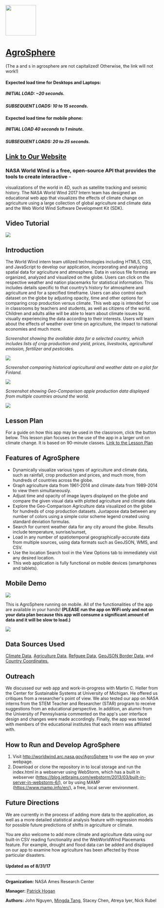 <img src="images/nasalogo.png" height="100"/>

# <a href="https://worldwind.arc.nasa.gov/agrosphere/">AgroSphere</a>
(The a and s in agrosphere are not capitalized! Otherwise, the link will not work!)

#### Expected load time for Desktops and Laptops:
##### INITIAL LOAD: ~20 seconds.
##### SUBSEQUENT LOADS: 10 to 15 seconds.

#### Expected load time for mobile phone:
##### INITIAL LOAD 40 seconds to 1 minute.
##### SUBSEQUENT LOADS: 20 to 25 seconds.

## <a href="https://worldwind.arc.nasa.gov/agrosphere/about.html">Link to Our Website</a>

### NASA World Wind is a free, open-source API that provides the tools to create interactive - 

visualizations of the world in 4D, such as satellite tracking and seismic history. The NASA
World Wind 2017 Intern team has designed an educational web app that visualizes the effects of
climate change on agriculture using a large collection of global agriculture and climate data and the Web World Wind Software Development Kit (SDK).

## Video Tutorial

<a href="https://www.youtube.com/watch?v=h66dFV3Qu5E&t=102s">
<img src="images/videotutorial.png"/>
</a>

## Introduction

The World Wind intern team utilized technologies including HTML5, CSS, and JavaScript to develop our application, incorporating and analyzing spatial data for agriculture and atmosphere. Data in various file formats are organized, analyzed and visualized on the globe. Users can click on the respective weather and nation placemarks for statistical information. This includes details specific to that country’s history for atmosphere and agriculture and for a specified timeframe. Users can also control each dataset on the globe by adjusting opacity, time and other options for comparing crop production versus climate. This web app is intended for use in classrooms by teachers and students, as well as citizens of the world. Children and adults alike will be able to learn about climate issues by visually experiencing the data according to their interests. Users will learn about the effects of weather over time on agriculture, the impact to national economies and much more.

_Screenshot showing the available data for a selected country, which includes lists of crop production and yield,
prices, livestocks, agricultural emission, fertilizer and pesticides._

<img src="images/RM1.png" />

_Screenshot comparing historical agricultural and weather data on a plot for Finland._

<img src="images/RM2.png" />

_Screenshot showing Geo-Comparison apple production data displayed from multiple countries around the world._

<img src="images/RM3.png">

## Lesson Plan

For a guide on how this app may be used in the classroom, click the button below. This lesson plan focuses on the use of the app in a larger unit on climate change. It is based on 90-minute classes.
<a href="AgroSphere_LessonPlan.pdf" target="_blank">Link to the Lesson Plan</a>
                    
## Features of AgroSphere

* Dynamically visualize various types of agriculture and climate data, such as rainfall, crop production and prices, and much more, from hundreds of countries across the globe.
* Graph agriculture data from 1961-2014 and climate data from 1989-2014 to view them simultaneously.
* Adjust time and opacity of image layers displayed on the globe and compare the given visual data with plotted agriculture and climate data.
* Explore the Geo-Comparison Agriculture data visualized on the globe for hundreds of crop production datasets. Juxtapose data between any number of colors using a simple color scheme legend created using standard deviation formulas.
* Search for current weather data for any city around the globe. Results include temperature, sunrise/sunset, 
* Load in any number of spatiotemporal geographically-accurate data from multiple sources, using data formats such as GeoJSON, WMS, and CSV.
* Use the location Search tool in the View Options tab to immediately visit any desired location.
* This web application is fully functional on mobile devices (smartphones and tablets).

## Mobile Demo

<img src="images/mobilelive.jpg"/>

This is AgroSphere running on mobile. All of the functionalities of the app are available in your hands!
**(PLEASE run the app on WiFi only and not on your data plan because this app will consume a significant amount of data and it will be slow to load.)**

<a href="https://www.youtube.com/watch?v=6Js36zha2Ps">
<img src="images/mobiledemo.png" />
</a>

## Data Sources Used

<a href="https://fluxnet.fluxdata.org/data/" target="_blank">Climate Data,</a>
<a href="http://www.fao.org/faostat/en/#data/" target="_blank">Agriculture Data,</a>
<a href="http://popstats.unhcr.org/en/asylum_seekers" target="_blank">Refguee Data,</a>
<a href="https://github.com/johan/world.geo.json" target="_blank">GeoJSON Border Data,</a>
and <a href="https://developers.google.com/public-data/docs/canonical/countries_csv" target="_blank">Country Coordinates.</a>

## Outreach

We discussed our web app and work-in-progress with Martin C. Heller from the Center for Sustainable Systems at University of Michigan. He offered us critiques from a researcher's point of view.
We also tested our app on NASA interns from the STEM Teacher and Researcher (STAR) program to receive suggestions from an educational perspective.
In addition, an alumni from the University of Pennsylvania commented on the app's user interface design and changes were made accordingly. Finally, the app was tested with members of the educational institutes that each intern was affiliated with.

## How to Run and Develop AgroSphere

1) Visit http://worldwind.arc.nasa.gov/AgroSphere to use the app on your webpage.
2) Download or clone the repository in to local storage and run the index.html in a webserver using WebStorm, which has a built in webserver (https://blog.jetbrains.com/webstorm/2013/03/built-in-server-in-webstorm-6/), or by using MAMP (https://www.mamp.info/en/), a free, local server environment.

## Future Directions

We are currently in the process of adding more data to the application, as well as a more detailed statistical analysis feature with regression models for possible future predictions of shifts in agriculture or climate.

You are also welcome to add more climate and agriculture data using our built-in CSV reading functionality and the WebWorldWind Placemarks feature. For example, drought and flood data can be added and displayed on our app to examine how agriculture has been affected by those particular disasters.

#### Updated as of 8/31/17

***

**Organization:** NASA Ames Research Center

**Manager:** <a href="https://www.linkedin.com/in/phogan">Patrick Hogan</a>

**Authors:** John Nguyen, <a href="https://mdtang.github.io/">Mingda Tang</a>, Stacey Chen, Atreya Iyer, Nick Rubel


